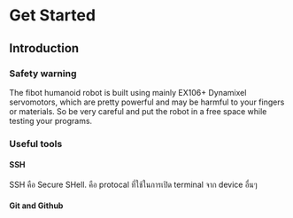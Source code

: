 # Get Started

## Introduction

### Safety warning

The fibot humanoid robot is built using mainly EX106+ Dynamixel servomotors, which are pretty powerful and may be harmful to your fingers or materials.
So be very careful and put the robot in a free space while testing your programs.

### Useful tools

#### SSH

SSH คือ Secure SHell. คือ protocal ที่ใช้ในการเปิด terminal จาก device อื่นๆ

#### Git and Github

